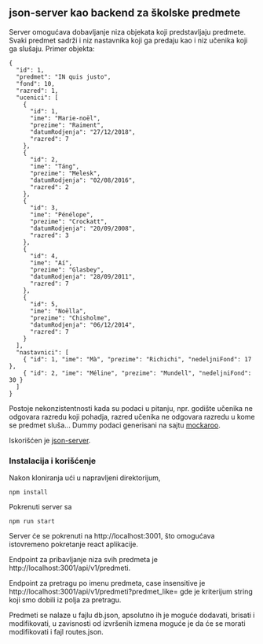 ## json-server kao backend za školske predmete

Server omogućava dobavljanje niza objekata koji predstavljaju predmete. Svaki predmet sadrži i niz nastavnika koji ga predaju kao i niz učenika koji ga slušaju. Primer objekta:
   
    {
      "id": 1,
      "predmet": "IN quis justo",
      "fond": 10,
      "razred": 1,
      "ucenici": [
        {
          "id": 1,
          "ime": "Marie-noël",
          "prezime": "Raiment",
          "datumRodjenja": "27/12/2018",
          "razred": 7
        },
        {
          "id": 2,
          "ime": "Táng",
          "prezime": "Melesk",
          "datumRodjenja": "02/08/2016",
          "razred": 2
        },
        {
          "id": 3,
          "ime": "Pénélope",
          "prezime": "Crockatt",
          "datumRodjenja": "20/09/2008",
          "razred": 3
        },
        {
          "id": 4,
          "ime": "Aí",
          "prezime": "Glasbey",
          "datumRodjenja": "28/09/2011",
          "razred": 7
        },
        {
          "id": 5,
          "ime": "Noëlla",
          "prezime": "Chisholme",
          "datumRodjenja": "06/12/2014",
          "razred": 7
        }
      ],
      "nastavnici": [
        { "id": 1, "ime": "Mà", "prezime": "Richichi", "nedeljniFond": 17 },
        { "id": 2, "ime": "Méline", "prezime": "Mundell", "nedeljniFond": 30 }
      ]
    }

Postoje nekonzistentnosti kada su podaci u pitanju, npr. godište učenika ne odgovara razredu koji pohadja, razred učenika ne odgovara razredu u kome se predmet sluša... Dummy podaci generisani na sajtu [mockaroo](https://www.mockaroo.com/).

Iskorišćen je [json-server](https://github.com/typicode/json-server).

### Instalacija i korišćenje

Nakon kloniranja ući u napravljeni direktorijum,
    
    npm install

Pokrenuti server sa
    
    npm run start

Server će se pokrenuti na http://localhost:3001, što omogućava istovremeno pokretanje react aplikacije.

Endpoint za pribavljanje niza svih predmeta je http://localhost:3001/api/v1/predmeti.

Endpoint za pretragu po imenu predmeta, case insensitive je http://localhost:3001/api/v1/predmeti?predmet_like=<kriterijum> gde je kriterijum string koji smo dobili iz polja za pretragu.

Predmeti se nalaze u fajlu db.json, apsolutno ih je moguće dodavati, brisati i modifikovati, u zavisnosti od izvršenih izmena moguće je da će se morati modifikovati i fajl routes.json.